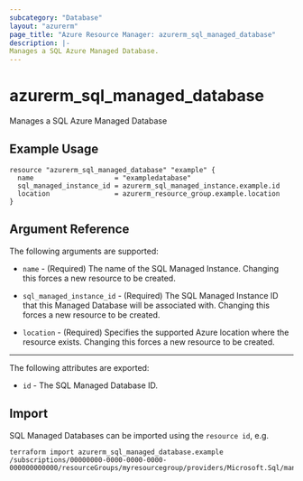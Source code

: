 ```yaml
---
subcategory: "Database"
layout: "azurerm"
page_title: "Azure Resource Manager: azurerm_sql_managed_database"
description: |-
Manages a SQL Azure Managed Database.
---
```


# azurerm_sql_managed_database

Manages a SQL Azure Managed Database

## Example Usage

```hcl
resource "azurerm_sql_managed_database" "example" {
  name                    = "exampledatabase"
  sql_managed_instance_id = azurerm_sql_managed_instance.example.id
  location                = azurerm_resource_group.example.location
}
```

## Argument Reference

The following arguments are supported:

* `name` - (Required) The name of the SQL Managed Instance. Changing this forces a new resource to be created.

* `sql_managed_instance_id` - (Required) The SQL Managed Instance ID that this Managed Database will be associated with. Changing this forces a new resource to be created.

* `location` - (Required) Specifies the supported Azure location where the resource exists. Changing this forces a new resource to be created.

---

The following attributes are exported:

* `id` - The SQL Managed Database ID.

## Import

SQL Managed Databases can be imported using the `resource id`, e.g.

```shell
terraform import azurerm_sql_managed_database.example /subscriptions/00000000-0000-0000-0000-000000000000/resourceGroups/myresourcegroup/providers/Microsoft.Sql/managedInstances/myserver/databases/mydatabase
```